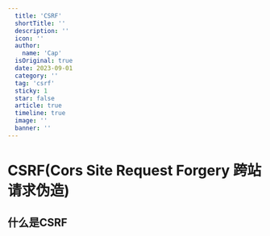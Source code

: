 ```yaml
---
  title: 'CSRF'
  shortTitle: ''
  description: ''
  icon: ''
  author:
    name: 'Cap'
  isOriginal: true
  date: 2023-09-01
  category: ''
  tag: 'csrf'
  sticky: 1
  star: false
  article: true
  timeline: true
  image: ''
  banner: ''
---
```


  # CSRF(Cors Site Request Forgery 跨站请求伪造)

## 什么是CSRF

